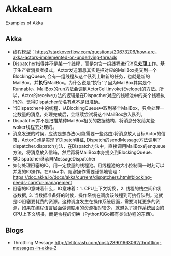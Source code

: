 # AkkaLearn
Examples of Akka


## Akka
* 线程模型：https://stackoverflow.com/questions/20673206/how-are-akka-actors-implemented-on-underlying-threads
* Dispatcher指得并不是某一个线程，而是包含一组线程进行消息**处理**工作。基于生产者消费者模式，Actor发送消息其实是把对应的MailBox提交到一个BlockingQueue, 会有一组线程从这个队列上取新的任务，也就是新的MailBox，并**执行**MailBox。为什么说是“执行“？因为MailBox其实是个Runnable。MailBox的run方法会调到ActorCell.invoke(Evelope)的方法。所以，Actor的receive方法的逻辑是在Dispacther对应的线程池中的某个线程执行的。觉得Dispatcher命名有点不是很准确。
* 当Dispatcher中的线程，从BlockingQueue中取到某个MailBox，只会处理一定数量的消息，处理完成后，会继续尝试将这个MailBox放入队列。
* Dispatcher并不是扫描某种MailBox相关的数据结构，将消息分发给某些woker线程去处理的。
* 消息发送的时候，应该是想办法(可能需要一些路由)将消息放入目标Actor的信箱，ActorCell是实现了Dipatch特征, Dispatch的sendMessage方法调用了dispatcher.dispatch方法，在Dispatch方法中，直接调用MailBox的enqueue方法，将消息放入信箱，然后再将MailBox本身提交到BlockingQueue.
* 类Dispatcher继承自MessageDispatcher
* 如何处理阻塞的IO。用一定数量的线程池。用线程池的大小控制同一时刻可以并发的IO操作。在Akka中，阻塞操作需要谨慎地管理：https://doc.akka.io/docs/akka/current/dispatchers.html#blocking-needs-careful-management
* 阻塞的IO意味着什么，IO意味着：1. CPU上下文切换，2. 线程的栈空间和状态数据, 3. 当数据准备好的时候，操作系统在调度该线程到可执行队列。这就是IO阻塞要耗费的资源。这种调度发生在操作系统层面，需要消耗更多的资源，如果在编程语言层面做调度用的资源相对较少，就避免了操作系统层面的CPU上下文切换，而是协程的切换（Python和Go都有类似协程的东西）。


## Blogs
* Throttling Message http://letitcrash.com/post/28901663062/throttling-messages-in-akka-2
